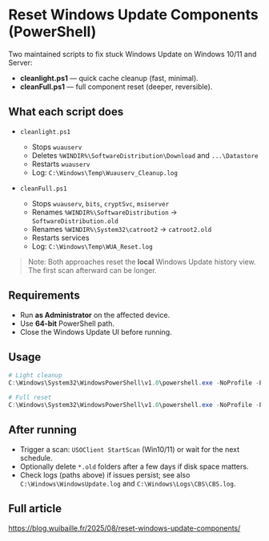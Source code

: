 # Reset Windows Update Components (PowerShell)

Two maintained scripts to fix stuck Windows Update on Windows 10/11 and Server:

- **cleanlight.ps1** — quick cache cleanup (fast, minimal).
- **cleanFull.ps1** — full component reset (deeper, reversible).

## What each script does
- `cleanlight.ps1`
  - Stops `wuauserv`
  - Deletes `%WINDIR%\SoftwareDistribution\Download` and `...\Datastore`
  - Restarts `wuauserv`
  - Log: `C:\Windows\Temp\Wuauserv_Cleanup.log`

- `cleanFull.ps1`
  - Stops `wuauserv`, `bits`, `cryptSvc`, `msiserver`
  - Renames `%WINDIR%\SoftwareDistribution` → `SoftwareDistribution.old`
  - Renames `%WINDIR%\System32\catroot2` → `catroot2.old`
  - Restarts services
  - Log: `C:\Windows\Temp\WUA_Reset.log`

> Note: Both approaches reset the **local** Windows Update history view. The first scan afterward can be longer.

## Requirements
- Run **as Administrator** on the affected device.
- Use **64-bit** PowerShell path.
- Close the Windows Update UI before running.

## Usage
```powershell
# Light cleanup
C:\Windows\System32\WindowsPowerShell\v1.0\powershell.exe -NoProfile -ExecutionPolicy Bypass -File C:\Scripts\cleanlight.ps1

# Full reset
C:\Windows\System32\WindowsPowerShell\v1.0\powershell.exe -NoProfile -ExecutionPolicy Bypass -File C:\Scripts\cleanFull.ps1
```

## After running
- Trigger a scan: `USOClient StartScan` (Win10/11) or wait for the next schedule.
- Optionally delete `*.old` folders after a few days if disk space matters.
- Check logs (paths above) if issues persist; see also `C:\Windows\WindowsUpdate.log` and `C:\Windows\Logs\CBS\CBS.log`.

## Full article
https://blog.wuibaille.fr/2025/08/reset-windows-update-components/
